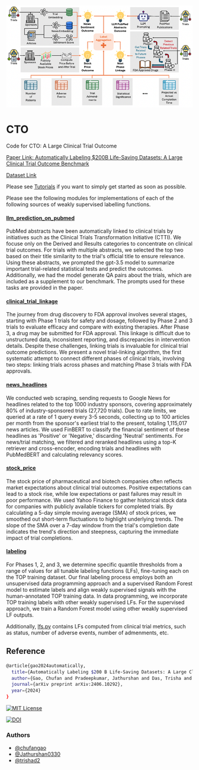 <p align="center"><img src="CTO.png"/></p>

# CTO

Code for CTO: A Large Clinical Trial Outcome 

[Paper Link: Automatically Labeling $200B Life-Saving Datasets: A Large Clinical Trial Outcome Benchmark](https://arxiv.org/abs/2406.10292)

[Dataset Link](https://zenodo.org/doi/10.5281/zenodo.11535960)

Please see [Tutorials](https://github.com/chufangao/CTOD/tree/main/tutorials) if you want to simply get started as soon as possible.

Please see the following modules for implementations of each of the following sources of weakly supervised labelling functions.

#### [llm_prediction_on_pubmed](https://github.com/chufangao/CTOD/tree/main/llm_prediction_on_pubmed)
PubMed abstracts have been automatically linked to clinical trials by initiatives such as the Clinical Trials Transformation Initiative (CTTI). We focuse only on the Derived and Results categories to concentrate on clinical trial outcomes. For trials with multiple abstracts, we selected the top two based on their title similarity to the trial's official title to ensure relevance.
Using these abstracts, we prompted the gpt-3.5 model to summarize important trial-related statistical tests and predict the outcomes. Additionally, we had the model generate QA pairs about the trials, which are included as a supplement to our benchmark. The prompts used for these tasks are provided in the paper.

#### [clinical_trial_linkage](https://github.com/chufangao/CTOD/tree/main/clinical_trial_linkage)
The journey from drug discovery to FDA approval involves several stages, starting with Phase 1 trials for safety and dosage, followed by Phase 2 and 3 trials to evaluate efficacy and compare with existing therapies. After Phase 3, a drug may be submitted for FDA approval. This linkage is difficult due to unstructured data, inconsistent reporting, and discrepancies in intervention details. Despite these challenges, linking trials is invaluable for clinical trial outcome predictions. We present a novel trial-linking algorithm, the first systematic attempt to connect different phases of clinical trials, involving two steps: linking trials across phases and matching Phase 3 trials with FDA approvals.

#### [news_headlines](https://github.com/chufangao/CTOD/tree/main/news_headlines)
We conducted web scraping, sending requests to Google News for headlines related to the top 1000 industry sponsors, covering approximately 80% of industry-sponsored trials (27,720 trials). Due to rate limits, we queried at a rate of 1 query every 3-5 seconds, collecting up to 100 articles per month from the sponsor's earliest trial to the present, totaling 1,115,017 news articles. We used FinBERT to classify the financial sentiment of these headlines as 'Positive' or 'Negative,' discarding 'Neutral' sentiments. For news/trial matching, we filtered and reranked headlines using a top-K retriever and cross-encoder, encoding trials and headlines with PubMedBERT and calculating relevancy scores. 

#### [stock_price](https://github.com/chufangao/CTOD/tree/main/stock_price)
The stock price of pharmaceutical and biotech companies often reflects market expectations about clinical trial outcomes. Positive expectations can lead to a stock rise, while low expectations or past failures may result in poor performance. We used Yahoo Finance to gather historical stock data for companies with publicly available tickers for completed trials. By calculating a 5-day simple moving average (SMA) of stock prices, we smoothed out short-term fluctuations to highlight underlying trends. The slope of the SMA over a 7-day window from the trial's completion date indicates the trend's direction and steepness, capturing the immediate impact of trial completions.

#### [labeling](https://github.com/chufangao/CTOD/tree/main/stock_price)
For Phases 1, 2, and 3, we determine specific quantile thresholds from a range of values for all tunable labeling functions (LFs), fine-tuning each on the TOP training dataset. Our final labeling process employs both an unsupervised data programming approach and a supervised Random Forest model to estimate labels and align weakly supervised signals with the human-annotated TOP training data. In data programming, we incorporate TOP training labels with other weakly supervised LFs. For the supervised approach, we train a Random Forest model using other weakly supervised LF outputs. 

Additionally, [lfs.py](https://github.com/chufangao/CTOD/blob/main/labeling/lfs.py) contains LFs computed from clinical trial metrics, such as status, number of adverse events, number of admenments, etc.


## Reference
```bash
@article{gao2024automatically,
  title={Automatically Labeling $200 B Life-Saving Datasets: A Large Clinical Trial Outcome Benchmark},
  author={Gao, Chufan and Pradeepkumar, Jathurshan and Das, Trisha and Thati, Shivashankar and Sun, Jimeng},
  journal={arXiv preprint arXiv:2406.10292},
  year={2024}
}
```    
[![MIT License](https://img.shields.io/badge/License-MIT-green.svg)](https://choosealicense.com/licenses/mit/)

[![DOI](https://zenodo.org/badge/DOI/10.5281/zenodo.11535960.svg)](https://doi.org/10.5281/zenodo.11535960)


### Authors

- [@chufangao](https://www.github.com/chufangao)
- [@Jathurshan0330](https://www.github.com/Jathurshan0330)
- [@trishad2](https://www.github.com/trishad2)
